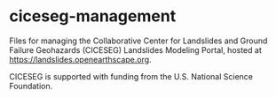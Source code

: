 # ciceseg-management

Files for managing the
Collaborative Center for Landslides and Ground Failure Geohazards (CICESEG)
Landslides Modeling Portal,
hosted at https://landslides.openearthscape.org.

CICESEG is supported with funding from the U.S. National Science Foundation.
